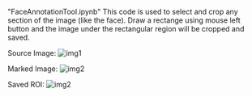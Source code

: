"FaceAnnotationTool.ipynb"
This code is used to select and crop any section of the image (like the face). Draw a rectange using mouse left button and the image under the rectangular region will be cropped and saved.

Source Image:
![img1](https://www.dropbox.com/s/nguzwzkb3dfalr7/SourceImage.png?dl=1)

Marked Image:
![img2](https://www.dropbox.com/s/jse5aiyfag54shu/MarkedImage.png?dl=1)

Saved ROI:
![img2](https://www.dropbox.com/s/220i38lo3gomzvh/ROI.png?dl=1)
